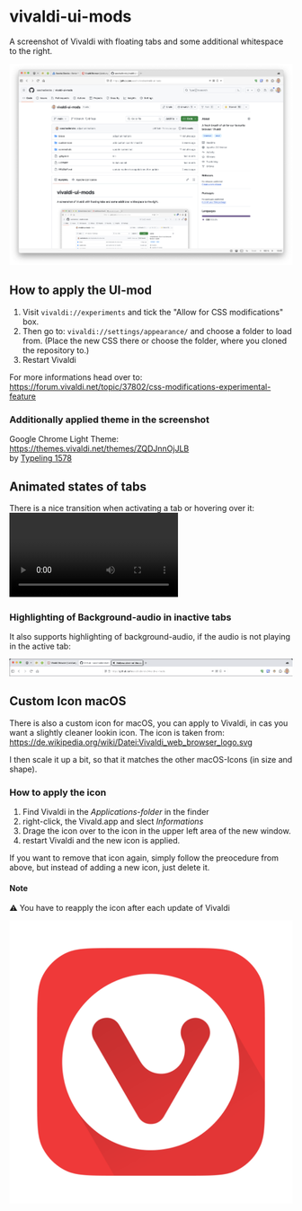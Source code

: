 # vivaldi-ui-mods

A screenshot of Vivaldi with floating tabs and some additional whitespace to the right.

![Vivaldi with a slightly modded UI](/screenshots/floating-tabs-full.png)

## How to apply the UI-mod
1. Visit `vivaldi://experiments` and tick the "Allow for CSS modifications" box.
2. Then go to: `vivaldi://settings/appearance/` and choose a folder to load from. (Place the new CSS there or choose the folder, where you cloned the repository to.)
3. Restart Vivaldi

For more informations head over to:<br/>
https://forum.vivaldi.net/topic/37802/css-modifications-experimental-feature

### Additionally applied theme in the screenshot
Google Chrome Light Theme: https://themes.vivaldi.net/themes/ZQDJnnOjJLB <br/>
by [Typeling 1578](https://themes.vivaldi.net/users/typeling1578)

## Animated states of tabs
There is a nice transition when activating a tab or hovering over it:
![Highlight tab in background thab play audio](/screenshots/floating-tabs-hover-states.mp4)

### Highlighting of Background-audio in inactive tabs
It also supports highlighting of background-audio, if the audio is not playing in the active tab:

![Highlight tab in background thab play audio](/screenshots/vivaldi-highlight-background-audio.png)

## Custom Icon macOS
There is also a custom icon for macOS, you can apply to Vivaldi, in cas you want a slightly cleaner lookin icon.
The icon is taken from:
https://de.wikipedia.org/wiki/Datei:Vivaldi_web_browser_logo.svg

I then scale it up a bit, so that it matches the other macOS-Icons (in size and shape).

### How to apply the icon
1. Find Vivaldi in the _Applications-folder_ in the finder
2. right-click, the Vivald.app and slect _Informations_
3. Drage the icon over to the icon in the upper left area of the new window.
4. restart Vivaldi and the new icon is applied.

If you want to remove that icon again, simply follow the preocedure from above, but instead of adding a new icon, just delete it.

#### Note ####
⚠️ You have to reapply the icon after each update of Vivaldi

![Flat Vivaldi Iocn](/custom-icon/vivaldi-icon-mac.png)
